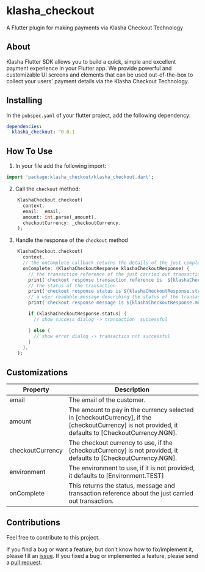 # klasha_checkout

A Flutter plugin for making payments via Klasha Checkout Technology

## About

Klasha Flutter SDK allows you to build a quick, simple and excellent payment experience in your Flutter app. We provide powerful and customizable UI screens and elements that can be used out-of-the-box to collect your users' payment details via the Klasha Checkout Technology.

## Installing

In the `pubspec.yaml` of your flutter project, add the following dependency:

```yaml
dependencies:
  klasha_checkout: ^0.0.1
```

## How To Use

1. In your file add the following import:

```dart
import 'package:klasha_checkout/klasha_checkout.dart';
```

2. Call the `checkout` method:

```dart
    KlashaCheckout.checkout(
      context,
      email: _email,
      amount: int.parse(_amount),
      checkoutCurrency: _checkoutCurrency,
    );
```

3. Handle the response of the `checkout` method

```dart
    KlashaCheckout.checkout(
      context,
      // the onComplete callback returns the details of the just completed transaction
      onComplete: (KlashaCheckoutResponse klashaCheckoutResponse) {
        // the transaction reference of the just carried out transaction
        print('checkout response transaction reference is  ${klashaCheckoutResponse.transactionReference}');
        // the status of the transaction
        print('checkout response status is ${klashaCheckoutResponse.status}');
        // a user readable message describing the status of the transaction
        print('checkout response message is ${klashaCheckoutResponse.message}');

        if (klashaCheckoutResponse.status) {
          // show success dialog -> transaction  successful

        } else {
          // show error dialog -> transaction not successful
        }
      },
    );
```

## Customizations

| Property        | Description                                                                                     |
| --------------- | ----------------------------------------------------------------------------------------------- |
| email          | The email of the customer.            |
| amount           | The amount to pay in the currency selected in [checkoutCurrency], if the [checkoutCurrency] is not provided, it defaults to [CheckoutCurrency.NGN].                                |
| checkoutCurrency    | The checkout currency to use, if the [checkoutCurrency] is not provided, it defaults to [CheckoutCurrency.NGN].            |
| environment           | The environment to use, if it is not provided, it defaults to [Environment.TEST]
| onComplete           | This returns the status, message and transaction reference about the just carried out transaction.
## Contributions

Feel free to contribute to this project.

If you find a bug or want a feature, but don't know how to fix/implement it, please fill an [issue](https://github.com/klasha-apps/klasha-flutter/issues).
If you fixed a bug or implemented a feature, please send a [pull request](https://github.com/klasha-apps/klasha-flutter/pulls).
